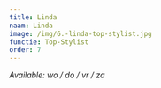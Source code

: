 ```yaml
---
title: Linda
naam: Linda
image: /img/6.-linda-top-stylist.jpg
functie: Top-Stylist
order: 7
---
```



*Available: wo / do / vr / za*